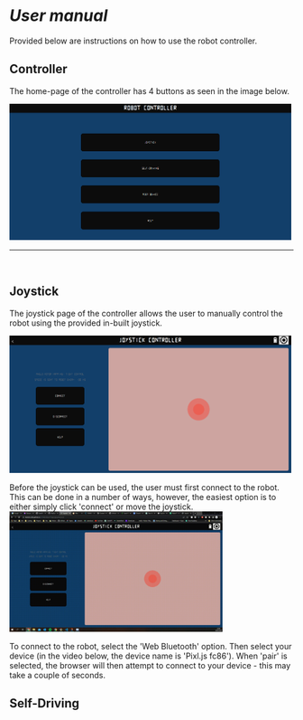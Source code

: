 # _User manual_ 

Provided below are instructions on how to use the robot controller.

## Controller
The home-page of the controller has 4 buttons as seen in the image below.

<img src="../dissertation/images/pages/index.png" alt= "Home Page" width="500" height="auto">

---
<br>

## Joystick
The joystick page of the controller allows the user to manually control the robot using the provided in-built joystick.

<img src="../dissertation/images/pages/joystick.png" alt= "Joystick Page" width="500" height="auto">

<br>

Before the joystick can be used, the user must first connect to the robot. This can be done in a number of ways, however, the easiest option is to either simply click 'connect' or move the joystick.
<img width="75%" src="../demos/connection-options.gif">

To connect to the robot, select the 'Web Bluetooth' option. Then select your device (in the video below, the device name is 'Pixl.js fc86').
When 'pair' is selected, the browser will then attempt to connect to your device - this may take a couple of seconds.

## Self-Driving
